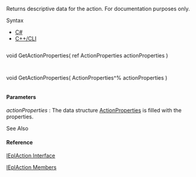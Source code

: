 Returns descriptive data for the action. For documentation purposes only.

Syntax

* [C#](#i-syntax-CS)
* [C++/CLI](#i-syntax-CPP2005)

```
```
void GetActionProperties( 
   ref ActionProperties actionProperties
)
```
```

```
```
void GetActionProperties( 
   ActionProperties^% actionProperties
)
```
```

#### Parameters

*actionProperties*
:   The data structure [ActionProperties](Eplan.EplApi.AFu~Eplan.EplApi.ApplicationFramework.ActionProperties.html) is filled with the properties.



See Also

#### Reference

[IEplAction Interface](Eplan.EplApi.AFu~Eplan.EplApi.ApplicationFramework.IEplAction.html)
  
[IEplAction Members](Eplan.EplApi.AFu~Eplan.EplApi.ApplicationFramework.IEplAction_members.html)